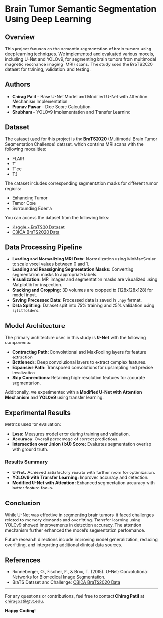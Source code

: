 # Brain Tumor Semantic Segmentation Using Deep Learning

## Overview
This project focuses on the semantic segmentation of brain tumors using deep learning techniques. We implemented and evaluated various models, including U-Net and YOLOv9, for segmenting brain tumors from multimodal magnetic resonance imaging (MRI) scans. The study used the BraTS2020 dataset for training, validation, and testing.

## Authors
- **Chirag Patil** - Base U-Net Model and Modified U-Net with Attention Mechanism Implementation
- **Pranav Pawar** - Dice Score Calculation
- **Shubham** - YOLOv9 Implementation and Transfer Learning

## Dataset
The dataset used for this project is the **BraTS2020** (Multimodal Brain Tumor Segmentation Challenge) dataset, which contains MRI scans with the following modalities:
- FLAIR
- T1
- T1ce
- T2

The dataset includes corresponding segmentation masks for different tumor regions:
- Enhancing Tumor
- Tumor Core
- Surrounding Edema

You can access the dataset from the following links:
- [Kaggle - BraTS20 Dataset](https://www.kaggle.com/datasets/awsaf49/brats20-dataset-training-validation)
- [CBICA BraTS2020 Data](https://www.med.upenn.edu/cbica/brats2020/data.html)

## Data Processing Pipeline
- **Loading and Normalizing MRI Data:** Normalization using MinMaxScaler to scale voxel values between 0 and 1.
- **Loading and Reassigning Segmentation Masks:** Converting segmentation masks to appropriate labels.
- **Visualization:** MRI images and segmentation masks are visualized using Matplotlib for inspection.
- **Stacking and Cropping:** 3D volumes are cropped to (128x128x128) for model input.
- **Saving Processed Data:** Processed data is saved in `.npy` format.
- **Data Splitting:** Dataset split into 75% training and 25% validation using `splitfolders`.

## Model Architecture
The primary architecture used in this study is **U-Net** with the following components:
- **Contracting Path:** Convolutional and MaxPooling layers for feature extraction.
- **Bottleneck:** Deep convolutional layers to extract complex features.
- **Expansive Path:** Transposed convolutions for upsampling and precise localization.
- **Skip Connections:** Retaining high-resolution features for accurate segmentation.

Additionally, we experimented with a **Modified U-Net with Attention Mechanism** and **YOLOv9** using transfer learning.

## Experimental Results
Metrics used for evaluation:
- **Loss:** Measures model error during training and validation.
- **Accuracy:** Overall percentage of correct predictions.
- **Intersection over Union (IoU) Score:** Evaluates segmentation overlap with ground truth.

### Results Summary
- **U-Net:** Achieved satisfactory results with further room for optimization.
- **YOLOv9 with Transfer Learning:** Improved accuracy and detection.
- **Modified U-Net with Attention:** Enhanced segmentation accuracy with better feature focus.

## Conclusion
While U-Net was effective in segmenting brain tumors, it faced challenges related to memory demands and overfitting. Transfer learning using YOLOv9 showed improvements in detection accuracy. The attention mechanism further enhanced the model’s segmentation performance.

Future research directions include improving model generalization, reducing overfitting, and integrating additional clinical data sources.


## References
- Ronneberger, O., Fischer, P., & Brox, T. (2015). U-Net: Convolutional Networks for Biomedical Image Segmentation.
- BraTS Dataset and Challenge: [CBICA BraTS2020 Data](https://www.med.upenn.edu/cbica/brats2020/data.html)

---

For any questions or contributions, feel free to contact **Chirag Patil** at chiragpatil@vt.edu.

**Happy Coding!**

